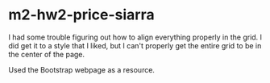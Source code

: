 # m2-hw2-price-siarra

I had some trouble figuring out how to align everything properly in the grid. I did get it to a style that I liked, but I can't properly get the entire grid to be in the center of the page.

Used the Bootstrap webpage as a resource.
